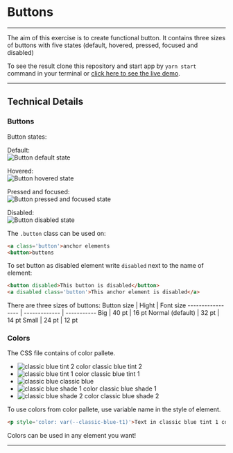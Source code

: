 # Buttons

---

The aim of this exercise is to create functional button. It contains three sizes of buttons with five states (default, hovered, pressed, focused and disabled)

To see the result clone this repository and start app by `yarn start` command in your terminal or [click here to see the live demo](https://codepen.io/kbojarowska/pen/bGabMNJ).

---

## Technical Details

### Buttons

Button states:

Default:\
![Button default state](https://i.ibb.co/W399ksX/opera-r-AKlcl-Jt-On.png)

Hovered:\
![Button hovered state](https://i.ibb.co/52mDBvx/opera-au-IXy-EB5y-H.png)

Pressed and focused:\
![Button pressed and focused state](https://i.ibb.co/mC9JQb6/opera-ud9-WSz9t-TG.png)

Disabled:\
![Button disabled state](https://i.ibb.co/719zHDG/opera-a-Da-Fta3-FDX.png)

The `.button` class can be used on:

```html
<a class='button'>anchor elements
<button>buttons
```
To set button as disabled element write `disabled` next to the name of element:

```html
<button disabled>This button is disabled</button>
<a disabled class='button'>This anchor element is disabled</a>
```

There are three sizes of buttons:
Button size       | Hight         | Font size
----------------- | ------------- | -----------
Big               | 40 pt         | 16 pt
Normal (default)  | 32 pt         | 14 pt
Small             | 24 pt         | 12 pt

### Colors

The CSS file contains of color pallete.

* ![classic blue tint 2 color](https://i.ibb.co/5cRDGYj/opera-Pb-JU0kh8lg.png) classic blue tint 2
* ![classic blue tint 1 color](https://i.ibb.co/sCjxm1S/opera-4n-XWavzyok.png) classic blue tint 1
* ![classic blue](https://i.ibb.co/VqhWBN8/opera-vj-Kl5-OHdkq.png) classic blue
* ![classic blue shade 1 color](https://i.ibb.co/k6GW22B/opera-WEn-EFLo-Fr-X.png) classic blue shade 1
* ![classic blue shade 2 color](https://i.ibb.co/23D1MH4/opera-rjqv0woa0l.png) classic blue shade 2

To use colors from color pallete, use variable name in the style of element.

```html
<p style='color: var(--classic-blue-t1)'>Text in classic blue tint 1 color</p>
```

Colors can be used in any element you want!

---